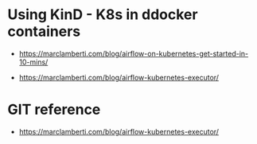 # Using KinD - K8s in ddocker containers

- https://marclamberti.com/blog/airflow-on-kubernetes-get-started-in-10-mins/


- https://marclamberti.com/blog/airflow-kubernetes-executor/


# GIT reference

- https://marclamberti.com/blog/airflow-kubernetes-executor/

